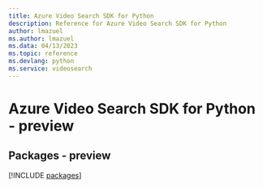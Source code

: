 ```yaml
---
title: Azure Video Search SDK for Python
description: Reference for Azure Video Search SDK for Python
author: lmazuel
ms.author: lmazuel
ms.data: 04/13/2023
ms.topic: reference
ms.devlang: python
ms.service: videosearch
---
```

# Azure Video Search SDK for Python - preview
## Packages - preview
[!INCLUDE [packages](video-search-index.md)]